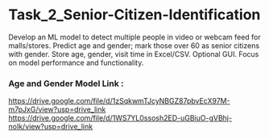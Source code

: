 # Task_2_Senior-Citizen-Identification 
Develop an ML model to detect multiple people in video or webcam feed for malls/stores. Predict age and gender; mark those over 60 as senior citizens with gender. Store age, gender, visit time in Excel/CSV. Optional GUI. Focus on model performance and functionality.
### Age and Gender Model Link :
https://drive.google.com/file/d/1zSqkwmTJcyNBGZ87pbvEcX97M-m7pJxG/view?usp=drive_link
https://drive.google.com/file/d/1WS7YL0ssosh2ED-uGBiuO-gVBhj-noIk/view?usp=drive_link
